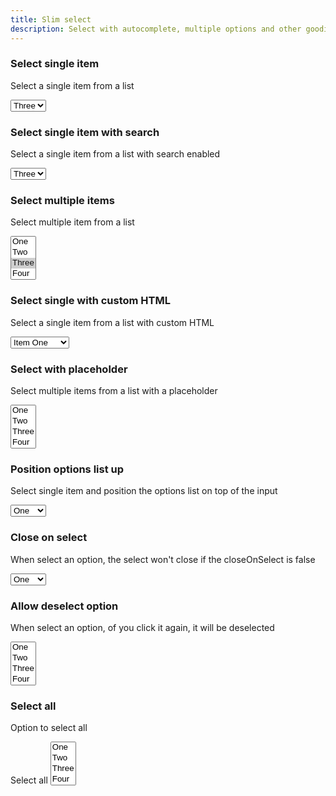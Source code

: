 ```yaml
---
title: Slim select
description: Select with autocomplete, multiple options and other goodies
---
```


### Select single item

Select a single item from a list

<div
  class="slim-select"
  id="single-select"
  data-controller="slim-select"
>
  <select name="field" data-slim-select-target="select">
    <option value="1">One</option>
    <option value="2">Two</option>
    <option value="3" selected>Three</option>
    <option value="4">Four</option>
    <option value="5">Five</option>
    <option value="6">Six</option>
  </select>
</div>

### Select single item with search

Select a single item from a list with search enabled

<div
  class="slim-select"
  id="search-select"
  data-controller="slim-select"
  data-slim-select-show-search-value="true"
>
  <select name="field" data-slim-select-target="select" >
    <option value="1">One</option>
    <option value="2">Two</option>
    <option value="3" selected>Three</option>
    <option value="4">Four</option>
    <option value="5">Five</option>
    <option value="6">Six</option>
  </select>
</div>

### Select multiple items

Select multiple item from a list

<div
  class="slim-select"
  id="multi-select"
  data-controller="slim-select"
>
  <select name="field" data-slim-select-target="select"  multiple>
    <option value="1">One</option>
    <option value="2">Two</option>
    <option value="3" selected>Three</option>
    <option value="4">Four</option>
    <option value="5">Five</option>
    <option value="6">Six</option>
  </select>
</div>

### Select single with custom HTML

Select a single item from a list with custom HTML

<div
  class="slim-select"
  id="custom-select"
  data-controller="slim-select"
>
  <select name="field" data-slim-select-target="select" \>
    <option data-inner-html="<strong>Strong:<strong> Item one" value="One">Item One</option>
    <option data-inner-html="<i>Italics:<i> Item two" value="Two">Item Two</option>
    <option data-inner-html="<img src='https://via.placeholder.com/150 /> Con imagen" value="Three">Con imagen</option>
  </select>
</div>

### Select with placeholder

Select multiple items from a list with a placeholder

<div
  class="slim-select"
  id="placeholder-select"
  data-controller="slim-select"
  data-slim-select-placeholder-value="Select options.."
>
  <select name="field" data-slim-select-target="select"   multiple>
    <option value="1">One</option>
    <option value="2">Two</option>
    <option value="3">Three</option>
    <option value="4">Four</option>
    <option value="5">Five</option>
    <option value="6">Six</option>
  </select>
</div>

### Position options list up

Select single item and position the options list on top of the input

<div
  class="slim-select"
  id="show-content-select"
  data-controller="slim-select"
  data-slim-select-show-content-value="up"
>
  <select name="field" data-slim-select-target="select"  >
    <option value="1">One</option>
    <option value="2">Two</option>
    <option value="3">Three</option>
    <option value="4">Four</option>
    <option value="5">Five</option>
    <option value="6">Six</option>
  </select>
</div>

### Close on select

When select an option, the select won't close if the closeOnSelect is false

<div
  class="slim-select"
  id="close-on-select"
  data-controller="slim-select"
  data-slim-select-close-on-select-value="true"
>
  <select name="field" data-slim-select-target="select" >
    <option value="1">One</option>
    <option value="2">Two</option>
    <option value="3">Three</option>
    <option value="4">Four</option>
    <option value="5">Five</option>
    <option value="6">Six</option>
  </select>
</div>

### Allow deselect option

When select an option, of you click it again, it will be deselected

<div
  class="slim-select"
  id="allow-deselect-option"
  data-controller="slim-select"
  data-slim-select-allow-deselect-option-value="true"
>
  <select name="field" data-slim-select-target="select"  multiple>
    <option value="1">One</option>
    <option value="2">Two</option>
    <option value="3">Three</option>
    <option value="4">Four</option>
    <option value="5">Five</option>
    <option value="6">Six</option>
  </select>
</div>

### Select all

Option to select all

<div class="slim-select" id="select-all" data-controller="slim-select"
data-slim-select-select-all-text-value="Select all"
data-slim-select-deselect-all-text-value="Deselect all">
  <a data-action="slim-select#selectAll"
  data-slim-select-target="selectAll" class="button button-all is-small">Select all</a>
  <select name="field" data-slim-select-target="select"  multiple>
    <option value="1">One</option>
    <option value="2">Two</option>
    <option value="3">Three</option>
    <option value="4">Four</option>
    <option value="5">Five</option>
    <option value="6">Six</option>
  </select>
</div>
